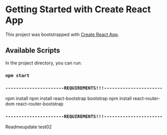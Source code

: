 # Getting Started with Create React App

This project was bootstrapped with [Create React App](https://github.com/facebook/create-react-app).

## Available Scripts

In the project directory, you can run:

### `npm start`

### `----------------------REQUIREMENTS!!!----------------------`

npm install
npm install react-bootstrap bootstrap
npm install react-router-dom react-router-bootstrap 

### `----------------------REQUIREMENTS!!!----------------------`

Readmeupdate test02